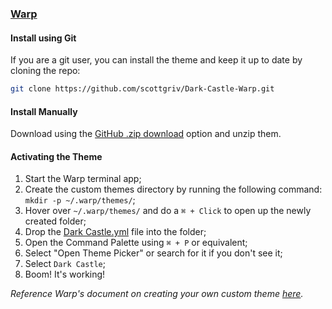 ### [Warp](https://www.warp.dev/)

#### Install using Git

If you are a git user, you can install the theme and keep it up to date by cloning the repo:

```bash
git clone https://github.com/scottgriv/Dark-Castle-Warp.git
```

#### Install Manually

Download using the [GitHub .zip download](https://github.com/scottgriv/Dark-Castle-Warp/archive/main.zip) option and unzip them.

#### Activating the Theme

1. Start the Warp terminal app;
2. Create the custom themes directory by running the following command: `mkdir -p ~/.warp/themes/`;
3. Hover over `~/.warp/themes/` and do a `⌘ + Click` to open up the newly created folder;
4. Drop the [Dark Castle.yml](./Dark%20Castle.yml) file into the folder;
5. Open the Command Palette using `⌘ + P` or equivalent;
6. Select "Open Theme Picker" or search for it if you don't see it;
7. Select `Dark Castle`;
8. Boom! It's working!

_Reference Warp's document on creating your own custom theme [here](https://docs.warp.dev/appearance/custom-themes)._
